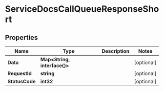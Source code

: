 

# ServiceDocsCallQueueResponseShort


## Properties

| Name | Type | Description | Notes |
|------------ | ------------- | ------------- | -------------|
|**Data** | **Map&lt;String, interface{}&gt;** |  |  [optional] |
|**RequestId** | **string** |  |  [optional] |
|**StatusCode** | **int32** |  |  [optional] |




